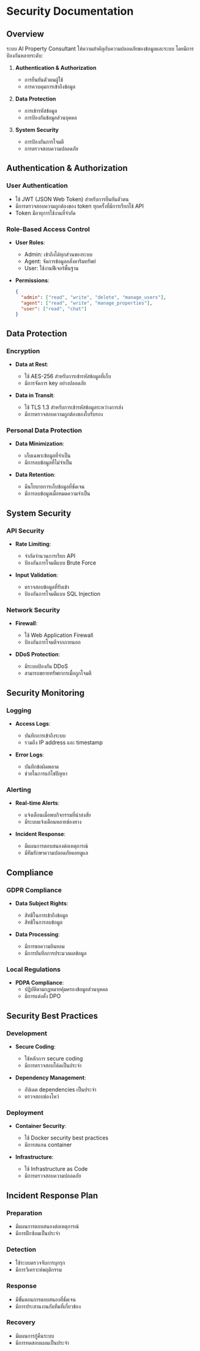 # Security Documentation

## Overview

ระบบ AI Property Consultant ให้ความสำคัญกับความปลอดภัยของข้อมูลและระบบ โดยมีการป้องกันหลายระดับ:

1. **Authentication & Authorization**
   - การยืนยันตัวตนผู้ใช้
   - การควบคุมการเข้าถึงข้อมูล

2. **Data Protection**
   - การเข้ารหัสข้อมูล
   - การป้องกันข้อมูลส่วนบุคคล

3. **System Security**
   - การป้องกันการโจมตี
   - การตรวจสอบความปลอดภัย

## Authentication & Authorization

### User Authentication
- ใช้ JWT (JSON Web Token) สำหรับการยืนยันตัวตน
- มีการตรวจสอบความถูกต้องของ token ทุกครั้งที่มีการเรียกใช้ API
- Token มีอายุการใช้งานที่จำกัด

### Role-Based Access Control
- **User Roles**:
  - Admin: เข้าถึงได้ทุกส่วนของระบบ
  - Agent: จัดการข้อมูลอสังหาริมทรัพย์
  - User: ใช้งานฟีเจอร์พื้นฐาน

- **Permissions**:
  ```json
  {
    "admin": ["read", "write", "delete", "manage_users"],
    "agent": ["read", "write", "manage_properties"],
    "user": ["read", "chat"]
  }
  ```

## Data Protection

### Encryption
- **Data at Rest**:
  - ใช้ AES-256 สำหรับการเข้ารหัสข้อมูลที่เก็บ
  - มีการจัดการ key อย่างปลอดภัย

- **Data in Transit**:
  - ใช้ TLS 1.3 สำหรับการเข้ารหัสข้อมูลระหว่างการส่ง
  - มีการตรวจสอบความถูกต้องของใบรับรอง

### Personal Data Protection
- **Data Minimization**:
  - เก็บเฉพาะข้อมูลที่จำเป็น
  - มีการลบข้อมูลที่ไม่จำเป็น

- **Data Retention**:
  - มีนโยบายการเก็บข้อมูลที่ชัดเจน
  - มีการลบข้อมูลเมื่อหมดความจำเป็น

## System Security

### API Security
- **Rate Limiting**:
  - จำกัดจำนวนการเรียก API
  - ป้องกันการโจมตีแบบ Brute Force

- **Input Validation**:
  - ตรวจสอบข้อมูลที่รับเข้า
  - ป้องกันการโจมตีแบบ SQL Injection

### Network Security
- **Firewall**:
  - ใช้ Web Application Firewall
  - ป้องกันการโจมตีจากภายนอก

- **DDoS Protection**:
  - มีระบบป้องกัน DDoS
  - สามารถขยายทรัพยากรเมื่อถูกโจมตี

## Security Monitoring

### Logging
- **Access Logs**:
  - บันทึกการเข้าถึงระบบ
  - รวมถึง IP address และ timestamp

- **Error Logs**:
  - บันทึกข้อผิดพลาด
  - ช่วยในการแก้ไขปัญหา

### Alerting
- **Real-time Alerts**:
  - แจ้งเตือนเมื่อพบกิจกรรมที่น่าสงสัย
  - มีระบบแจ้งเตือนหลายช่องทาง

- **Incident Response**:
  - มีแผนการตอบสนองต่อเหตุการณ์
  - มีทีมรักษาความปลอดภัยคอยดูแล

## Compliance

### GDPR Compliance
- **Data Subject Rights**:
  - สิทธิในการเข้าถึงข้อมูล
  - สิทธิในการลบข้อมูล

- **Data Processing**:
  - มีการขอความยินยอม
  - มีการบันทึกการประมวลผลข้อมูล

### Local Regulations
- **PDPA Compliance**:
  - ปฏิบัติตามกฎหมายคุ้มครองข้อมูลส่วนบุคคล
  - มีการแต่งตั้ง DPO

## Security Best Practices

### Development
- **Secure Coding**:
  - ใช้หลักการ secure coding
  - มีการตรวจสอบโค้ดเป็นประจำ

- **Dependency Management**:
  - อัปเดต dependencies เป็นประจำ
  - ตรวจสอบช่องโหว่

### Deployment
- **Container Security**:
  - ใช้ Docker security best practices
  - มีการสแกน container

- **Infrastructure**:
  - ใช้ Infrastructure as Code
  - มีการตรวจสอบความปลอดภัย

## Incident Response Plan

### Preparation
- มีแผนการตอบสนองต่อเหตุการณ์
- มีการฝึกซ้อมเป็นประจำ

### Detection
- ใช้ระบบตรวจจับการบุกรุก
- มีการวิเคราะห์พฤติกรรม

### Response
- มีขั้นตอนการตอบสนองที่ชัดเจน
- มีการประสานงานกับทีมที่เกี่ยวข้อง

### Recovery
- มีแผนการกู้คืนระบบ
- มีการทดสอบแผนเป็นประจำ 